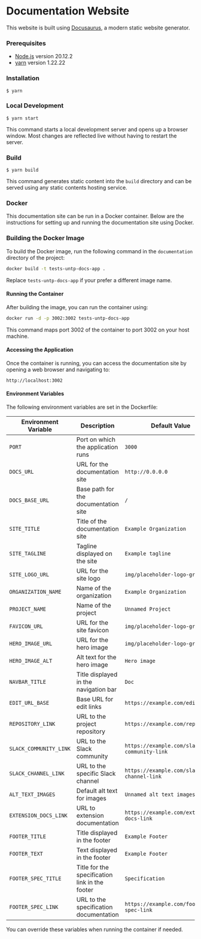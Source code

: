 # Documentation Website

This website is built using [Docusaurus](https://docusaurus.io/), a modern static website generator.

### Prerequisites

- [Node.js](https://nodejs.org/en/) version 20.12.2
- [yarn](https://yarnpkg.com/) version 1.22.22

### Installation

```
$ yarn
```

### Local Development

```
$ yarn start
```

This command starts a local development server and opens up a browser window. Most changes are reflected live without having to restart the server.

### Build

```
$ yarn build
```

This command generates static content into the `build` directory and can be served using any static contents hosting service.

### Docker

This documentation site can be run in a Docker container. Below are the instructions for setting up and running the documentation site using Docker.

### Building the Docker Image

To build the Docker image, run the following command in the `documentation` directory of the project:

```bash
docker build -t tests-untp-docs-app .
```

Replace `tests-untp-docs-app` if your prefer a different image name.

#### Running the Container

After building the image, you can run the container using:

```bash
docker run -d -p 3002:3002 tests-untp-docs-app
```

This command maps port 3002 of the container to port 3002 on your host machine.

#### Accessing the Application

Once the container is running, you can access the documentation site by opening a web browser and navigating to:

```
http://localhost:3002
```

#### Environment Variables

The following environment variables are set in the Dockerfile:

| Environment Variable             | Description                                    | Default Value                             |
|----------------------------------|------------------------------------------------|-------------------------------------------|
| `PORT`                           | Port on which the application runs             | `3000`                                    |
| `DOCS_URL`                       | URL for the documentation site                 | `http://0.0.0.0`                          |
| `DOCS_BASE_URL`                  | Base path for the documentation site           | `/`                                       |
| `SITE_TITLE`                     | Title of the documentation site                | `Example Organization`                    |
| `SITE_TAGLINE`                   | Tagline displayed on the site                  | `Example tagline`                         |
| `SITE_LOGO_URL`                  | URL for the site logo                          | `img/placeholder-logo-grey.jpg`           |
| `ORGANIZATION_NAME`              | Name of the organization                       | `Example Organization`                    |
| `PROJECT_NAME`                   | Name of the project                            | `Unnamed Project`                         |
| `FAVICON_URL`                    | URL for the site favicon                       | `img/placeholder-logo-grey.jpg`           |
| `HERO_IMAGE_URL`                 | URL for the hero image                         | `img/placeholder-logo-grey.jpg`           |
| `HERO_IMAGE_ALT`                 | Alt text for the hero image                    | `Hero image`                              |
| `NAVBAR_TITLE`                   | Title displayed in the navigation bar          | `Doc`                                     |
| `EDIT_URL_BASE`                  | Base URL for edit links                        | `https://example.com/edit-url`            |
| `REPOSITORY_LINK`                | URL to the project repository                  | `https://example.com/repo-link`           |
| `SLACK_COMMUNITY_LINK`           | URL to the Slack community                     | `https://example.com/slack-community-link`|
| `SLACK_CHANNEL_LINK`             | URL to the specific Slack channel              | `https://example.com/slack-channel-link`  |
| `ALT_TEXT_IMAGES`                | Default alt text for images                    | `Unnamed alt text images`                 |
| `EXTENSION_DOCS_LINK`            | URL to extension documentation                 | `https://example.com/extension-docs-link` |
| `FOOTER_TITLE`                   | Title displayed in the footer                  | `Example Footer`                          |
| `FOOTER_TEXT`                    | Text displayed in the footer                   | `Example Footer`                          |
| `FOOTER_SPEC_TITLE`              | Title for the specification link in the footer | `Specification`                           |
| `FOOTER_SPEC_LINK`               | URL to the specification documentation         | `https://example.com/footer-spec-link`    |

You can override these variables when running the container if needed.
